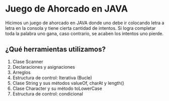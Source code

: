 # Juego de Ahorcado en JAVA



Hicimos un juego de ahorcado en JAVA donde uno debe ir colocando letra a letra en la consola y tiene cierta cantidad de intentos. Si logra completar toda la palabra uno gana, caso contrario, se acaben los intentos uno pierde.

## ¿Qué herramientas utilizamos?


1.  Clase Scanner
2.  Declaraciones y asignaciones
3.  Arreglos
4.  Estructura de control: Iterativa (Bucle)
5.  Clase String y sus métodos valueOf, charAt y length()
6.  Clase Character y su método toLowerCase
7.  Estructura de control: condicional
